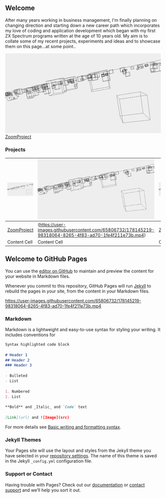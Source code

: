 ## Welcome

After many years working in business management, I'm finally planning on changing direction and starting down a new career path which incorporates my love of coding and application development which began with my first ZX Spectrum programs written at the age of 10 years old.
My aim is to collate some of my recent projects, experiments and ideas and to showcase them on this page...at some point..

![Image](ZoomPic1.PNG)
[ZoomProject](https://github.com/AndrewFormosa/ZoomExample.git)

### Projects
|![Image](ZoomPic1.PNG)  | ![Image](ZoomPic1.PNG) | ![Image](ZoomPic1.PNG)  |![Image](ZoomPic1.PNG) |
| ------------- | ------------- | ------------- | ------------- |
| [ZoomProject](https://github.com/AndrewFormosa/ZoomExample.git) |(https://user-images.githubusercontent.com/65806732/178145219-98318064-8265-4f83-ad70-1fe4f211e73b.mp4)  |[ZoomProject](https://github.com/AndrewFormosa/ZoomExample.git)  |[ZoomProject](https://github.com/AndrewFormosa/ZoomExample.git)  |
| Content Cell  | Content Cell  |Content Cell  | Content Cell  |

## Welcome to GitHub Pages

You can use the [editor on GitHub](https://github.com/AndrewFormosa/AndrewFormosa.github.io/edit/main/README.md) to maintain and preview the content for your website in Markdown files.

Whenever you commit to this repository, GitHub Pages will run [Jekyll](https://jekyllrb.com/) to rebuild the pages in your site, from the content in your Markdown files.


https://user-images.githubusercontent.com/65806732/178145219-98318064-8265-4f83-ad70-1fe4f211e73b.mp4


### Markdown

Markdown is a lightweight and easy-to-use syntax for styling your writing. It includes conventions for

```markdown
Syntax highlighted code block

# Header 1
## Header 2
### Header 3

- Bulleted
- List

1. Numbered
2. List

**Bold** and _Italic_ and `Code` text

[Link](url) and ![Image](src)
```

For more details see [Basic writing and formatting syntax](https://docs.github.com/en/github/writing-on-github/getting-started-with-writing-and-formatting-on-github/basic-writing-and-formatting-syntax).

### Jekyll Themes

Your Pages site will use the layout and styles from the Jekyll theme you have selected in your [repository settings](https://github.com/AndrewFormosa/AndrewFormosa.github.io/settings/pages). The name of this theme is saved in the Jekyll `_config.yml` configuration file.

### Support or Contact

Having trouble with Pages? Check out our [documentation](https://docs.github.com/categories/github-pages-basics/) or [contact support](https://support.github.com/contact) and we’ll help you sort it out.
